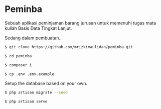 # Peminba

Sebuah aplikasi peminjaman barang jurusan untuk memenuhi tugas mata kuliah Basis Data Tingkat Lanjut.

Sedang dalam pembuatan..

```bash
$ git clone https://github.com/mrizkimaulidan/peminba.git
```

```bash
$ cd peminba
```

```bash
$ composer i
```

```bash
$ cp .env .env.example
```

Setup the database based on your own.

```bash
$ php artisan migrate --seed
```

```bash
$ php artisan serve
```
